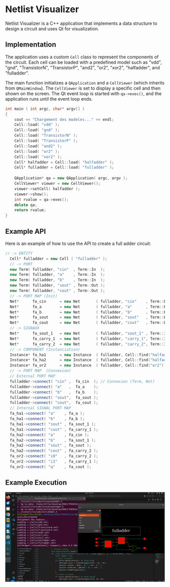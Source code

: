 # Netlist Visualizer

Netlist Visualizer is a C++ application that implements a data structure to design a circuit and uses Qt for visualization. 

## Implementation

The application uses a custom `Cell` class to represent the components of the circuit. Each cell can be loaded with a predefined model such as "vdd", "gnd", "TransistorN", "TransistorP", "and2", "or2", "xor2", "halfadder", and "fulladder". 

The main function initializes a `QApplication` and a `CellViewer` (which inherits from `QMainWindow`). The `CellViewer` is set to display a specific cell and then shown on the screen. The Qt event loop is started with `qa->exec()`, and the application runs until the event loop ends.

```cpp
int main ( int argc, char* argv[] )
{
    cout << "Chargement des modeles..." << endl;
    Cell::load( "vdd" );
    Cell::load( "gnd" );
    Cell::load( "TransistorN" );
    Cell::load( "TransistorP" );
    Cell::load( "and2" );
    Cell::load( "or2" );
    Cell::load( "xor2" );
    Cell* halfadder = Cell::load( "halfadder" );
    Cell* fulladder = Cell::load( "fulladder" );

    QApplication* qa = new QApplication( argc, argv );
    CellViewer* viewer = new CellViewer();
    viewer->setCell( halfadder );
    viewer->show();
    int rvalue = qa->exec();
    delete qa;
    return rvalue;
}
```

## Example API
Here is an example of how to use the API to create a full adder circuit:
```cpp
// -> ENTITY
  Cell* fulladder = new Cell ( "fulladder" );
  // -> PORT 
  new Term( fulladder, "cin"  , Term::In  );
  new Term( fulladder, "a"    , Term::In  );
  new Term( fulladder, "b"    , Term::In  );
  new Term( fulladder, "sout" , Term::Out );
  new Term( fulladder, "cout" , Term::Out );
  // -> PORT MAP (Init)
  Net*      fa_cin      = new Net       ( fulladder, "cin"    , Term::External );
  Net*      fa_a        = new Net       ( fulladder, "a"      , Term::External );
  Net*      fa_b        = new Net       ( fulladder, "b"      , Term::External );
  Net*      fa_sout     = new Net       ( fulladder, "sout"   , Term::External );
  Net*      fa_cout     = new Net       ( fulladder, "cout"   , Term::External );
  // -> SIGNAUX
  Net*      fa_sout_1   = new Net       ( fulladder, "sout_1" , Term::Internal );
  Net*      fa_carry_1  = new Net       ( fulladder, "carry_1", Term::Internal );
  Net*      fa_carry_2  = new Net       ( fulladder, "carry_2", Term::Internal );
  // -> COMPONENT (Instanciation)
  Instance* fa_ha1      = new Instance  ( fulladder, Cell::find("halfadder"), "ha1" );
  Instance* fa_ha2      = new Instance  ( fulladder, Cell::find("halfadder"), "ha2" );
  Instance* fa_or2      = new Instance  ( fulladder, Cell::find("or2")      , "or2" );
  // -> PORT MAP  (Connexion)
  // External PORT MAP
  fulladder->connect( "cin" ,  fa_cin  ); // Connexion (Term, Net)
  fulladder->connect( "a"   ,  fa_a    );
  fulladder->connect( "b"   ,  fa_b    );
  fulladder->connect( "sout",  fa_sout );
  fulladder->connect( "cout",  fa_cout ); 
  // Internal SIGNAL PORT MAP
  fa_ha1->connect( "a"    , fa_a );
  fa_ha1->connect( "b"    , fa_b );
  fa_ha1->connect( "sout" , fa_sout_1 );
  fa_ha1->connect( "cout" , fa_carry_1 );
  fa_ha2->connect( "a"    , fa_cin );
  fa_ha2->connect( "b"    , fa_sout_1 );
  fa_ha2->connect( "sout" , fa_sout );
  fa_ha2->connect( "cout" , fa_carry_2 );
  fa_or2->connect( "i0"   , fa_carry_2 );
  fa_or2->connect( "i1"   , fa_carry_1 );
  fa_or2->connect( "q"    , fa_cout );
```
## Example Execution
![pipeline](example_fa.png)
